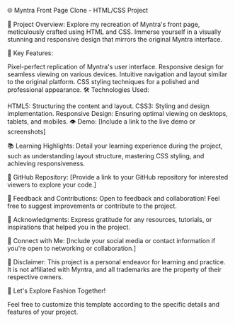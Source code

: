 🌐 Myntra Front Page Clone - HTML/CSS Project

🚀 Project Overview:
Explore my recreation of Myntra's front page, meticulously crafted using HTML and CSS. Immerse yourself in a visually stunning and responsive design that mirrors the original Myntra interface.

🎨 Key Features:

Pixel-perfect replication of Myntra's user interface.
Responsive design for seamless viewing on various devices.
Intuitive navigation and layout similar to the original platform.
CSS styling techniques for a polished and professional appearance.
🛠️ Technologies Used:

HTML5: Structuring the content and layout.
CSS3: Styling and design implementation.
Responsive Design: Ensuring optimal viewing on desktops, tablets, and mobiles.
👁️ Demo:
[Include a link to the live demo or screenshots]

📚 Learning Highlights:
Detail your learning experience during the project, such as understanding layout structure, mastering CSS styling, and achieving responsiveness.

🔗 GitHub Repository:
[Provide a link to your GitHub repository for interested viewers to explore your code.]

🤝 Feedback and Contributions:
Open to feedback and collaboration! Feel free to suggest improvements or contribute to the project.

🙏 Acknowledgments:
Express gratitude for any resources, tutorials, or inspirations that helped you in the project.

🔗 Connect with Me:
[Include your social media or contact information if you're open to networking or collaboration.]

🚨 Disclaimer:
This project is a personal endeavor for learning and practice. It is not affiliated with Myntra, and all trademarks are the property of their respective owners.

🚀 Let's Explore Fashion Together!

Feel free to customize this template according to the specific details and features of your project.
